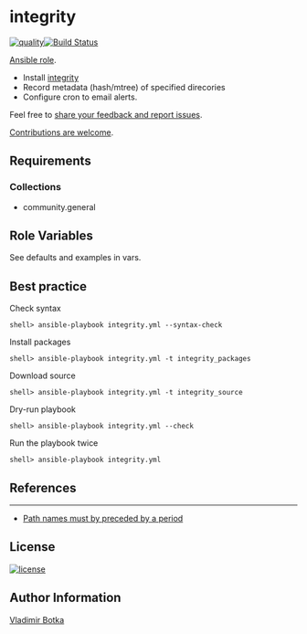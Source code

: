 # integrity

[![quality](https://img.shields.io/ansible/quality/27910)](https://galaxy.ansible.com/vbotka/integrity)[![Build Status](https://travis-ci.org/vbotka/ansible-integrity.svg?branch=master)](https://travis-ci.org/vbotka/ansible-integrity)

[Ansible role](https://galaxy.ansible.com/vbotka/integrity/).
- Install [integrity](https://github.com/vbotka/integrity)
- Record metadata (hash/mtree) of specified direcories
- Configure cron to email alerts.

Feel free to [share your feedback and report issues](https://github.com/vbotka/ansible-integrity/issues).

[Contributions are welcome](https://github.com/firstcontributions/first-contributions).


## Requirements

### Collections

* community.general


## Role Variables

See defaults and examples in vars.


## Best practice

Check syntax
```
shell> ansible-playbook integrity.yml --syntax-check
```

Install packages
```
shell> ansible-playbook integrity.yml -t integrity_packages
```

Download source
```
shell> ansible-playbook integrity.yml -t integrity_source
```

Dry-run playbook
```
shell> ansible-playbook integrity.yml --check
```

Run the playbook twice
```
shell> ansible-playbook integrity.yml
```


## References
-----------
- [Path names must by preceded by a period](http://unix.stackexchange.com/questions/316210/mtree8-use-of-o/316614)


## License

[![license](https://img.shields.io/badge/license-BSD-red.svg)](https://www.freebsd.org/doc/en/articles/bsdl-gpl/article.html)


## Author Information

[Vladimir Botka](https://botka.link)
